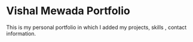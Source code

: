 
# Vishal Mewada Portfolio 
This is my personal portfolio in which I added my projects, skills , contact information.

